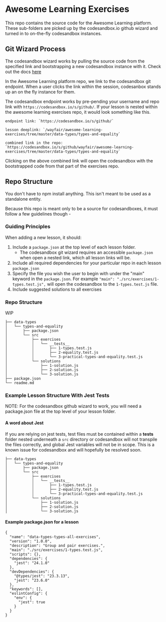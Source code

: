 # Awesome Learning Exercises 
This repo contains the source code for the Awesome Learning platform. These sub-folders are picked up by the codesandbox.io github wizard and turned in to on-the-fly codesandbox instances. 

## Git Wizard Process
The codesandbox wizard works by pulling the source code from the specified link and bootstrapping a new codesandbox instance with it. Check out the docs [here](https://codesandbox.io/docs/importing#import-from-github)

In the Awesome Learning platform repo, we link to the codesandbox git endpoint. When a user clicks the link within the session, codesanbox stands up an on the fly instance for them. 

The codesandbox endpoint works by pre-pending your username and repo link with `https://codesandbox.io/s/github/`. If your lesson is nested within the awesome learning exercises repo, it would look something like this.    

```
endpoint link: `https://codesandbox.io/s/github/`    

lesson deeplink: `/wayfair/awesome-learning-exercises/tree/master/data-types/types-and-equality`   

combined link in the repo: `https://codesandbox.io/s/github/wayfair/awesome-learning-exercises/tree/master/data-types/types-and-equality`
```

Clicking on the above combined link will open the codesandbox with the bootstrapped code from that part of the exercises repo. 

## Repo Structure
You don't have to npm install anything. This isn't meant to be used as a standalone entity. 

Because this repo is meant only to be a source for codesandboxes, it must follow a few guidelines though -

### Guiding Principles 
When adding a new lesson, it should:
1. Include a `package.json` at the top level of each lesson folder. 
    - The codesandbox git wizard requires an accessible `package.json` when open a nested link, which all lesson links will be.
2. Include all required dependencies for your particular repo in each lesson `package.json`
3. Specify the file you wish the user to begin with under the "main" keyword in the `package.json`. For example `"main": "./src/exercises/1-types.test.js",` will open the codesandbox to the `1-types.test.js` file. 
4. Include suggested solutions to all exercises

### Repo Structure 
WIP
```
├── data-types
│   └── types-and-equality
│       ├── package.json
│       └── src
│           ├── exercises
│           │   └── __tests__
│           │       ├── 1-types.test.js
│           │       ├── 2-equality.test.js
│           │       └── 3-practical-types-and-equality.test.js
│           └── solutions
│               ├── 1-solution.js
│               ├── 2-solution.js
│               └── 3-solution.js
├── package.json
└── readme.md
```

### Example Lesson Structure With Jest Tests
NOTE: For the codesandbox github wizard to work, you will need a package.json file at the top level of your lesson folder. 

#### A word about Jest
If you are relying on jest tests, test files must be contained within a __tests__ folder nested underneath a `src` directory or codesandbox will not transpile the files correctly, and global Jest variables will not be in scope. This is a known issue for codesandbox and will hopefully be resolved soon. 
```
├── data-types
│   └── types-and-equality
│       ├── package.json
│       └── src
│           ├── exercises
│           │   └── __tests__
│           │       ├── 1-types.test.js
│           │       ├── 2-equality.test.js
│           │       └── 3-practical-types-and-equality.test.js
│           └── solutions
│               ├── 1-solution.js
│               ├── 2-solution.js
│               └── 3-solution.js
```
#### Example package.json for a lesson
```
{
  "name": "data-types-types-all-exercises",
  "version": "1.0.0",
  "description": "Group and pair exercises.",
  "main": "./src/exercises/1-types.test.js",
  "scripts": {},
  "dependencies": {
    "jest": "24.1.0"
  },
  "devDependencies": {
    "@types/jest": "23.3.13",
    "jest": "23.6.0"
  },
  "keywords": [],
  "eslintConfig": {
    "env": {
      "jest": true
    }
  }
}
```


